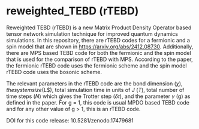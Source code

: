 # reweighted_TEBD (rTEBD)

Reweighted TEBD (rTEBD) is a new Matrix Product Density Operator based tensor network simulation technique for improved quantum dynamics simulations. In this repository, there are rTEBD codes for a fermionic and a spin model that are shown in https://arxiv.org/abs/2412.08730. Additionally, there are MPS based TEBD code for both the fermionic and the spin model that is used for the comparison of rTEBD with MPS. According to the paper, the fermionic rTEBD code uses the fermionic scheme and the spin model rTEBD code uses the bosonic scheme. 

The relevant parameters in the rTEBD code are the bond dimension ($\chi), the system size ($L$), total simulation time in units of $J$ ($T$), total number of time steps ($N$) which gives the Trotter step ($\delta t$), and the parameter $\gamma$ (g) as defined in the paper. For g = 1, this code is usual MPDO based TEBD code and for any other value of g > 1, this is an rTEBD code.

DOI for this code release: 10.5281/zenodo.17479681
